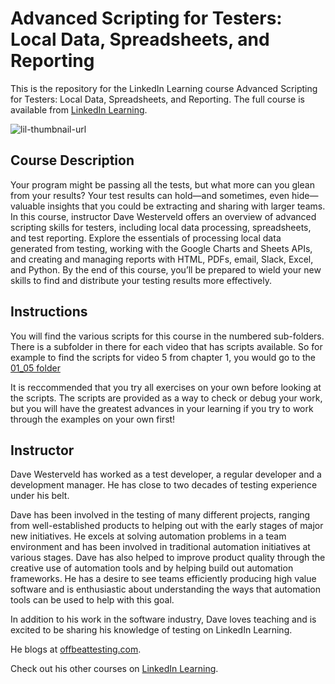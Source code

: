 # Advanced Scripting for Testers: Local Data, Spreadsheets, and Reporting
This is the repository for the LinkedIn Learning course Advanced Scripting for Testers: Local Data, Spreadsheets, and Reporting. The full course is available from [LinkedIn Learning][lil-course-url].

![lil-thumbnail-url]

## Course Description

Your program might be passing all the tests, but what more can you glean from your results? Your test results can hold—and sometimes, even hide—valuable insights that you could be extracting and sharing with larger teams. In this course, instructor Dave Westerveld offers an overview of advanced scripting skills for testers, including local data processing, spreadsheets, and test reporting. Explore the essentials of processing local data generated from testing, working with the Google Charts and Sheets APIs, and creating and managing reports with HTML, PDFs, email, Slack, Excel, and Python. By the end of this course, you’ll be prepared to wield your new skills to find and distribute your testing results more effectively.

## Instructions
You will find the various scripts for this course in the numbered sub-folders. There is a subfolder in there for each video that has scripts available. So for example to find the scripts for video 5 from chapter 1, you would go to the [01_05 folder](./01_05)

It is reccommended that you try all exercises on your own before looking at the scripts. The scripts are provided as a way to check or debug your work, but you will have the greatest advances in your learning if you try to work through the examples on your own first!


## Instructor

Dave Westerveld has worked as a test developer, a regular developer and a development manager. He has close to two decades of testing experience under his belt.

Dave has been involved in the testing of many different projects, ranging from well-established products to helping out with the early stages of major new initiatives. He excels at solving automation problems in a team environment and has been involved in traditional automation initiatives at various stages. Dave has also helped to improve product quality through the creative use of automation tools and by helping build out automation frameworks. He has a desire to see teams efficiently producing high value software and is enthusiastic about understanding the ways that automation tools can be used to help with this goal.

In addition to his work in the software industry, Dave loves teaching and is excited to be sharing his knowledge of testing on LinkedIn Learning.

He blogs at [offbeattesting.com](https://offbeattesting.com/).
                            
Check out his other courses on [LinkedIn Learning](https://www.linkedin.com/learning/instructors/dave-westerveld?u=104).


[0]: # (Replace these placeholder URLs with actual course URLs)

[lil-course-url]: https://www.linkedin.com/learning/advanced-scripting-for-testers-local-data-spreadsheets-and-reporting
[lil-thumbnail-url]: https://media.licdn.com/dms/image/v2/D560DAQEBZDCareR_VQ/learning-public-crop_675_1200/B56Zhm0F_yHcAc-/0/1754071589141?e=2147483647&v=beta&t=Qji3umWAWZqTswghU1w3eAUaw0mWA4IezwY79Hrl1SA
